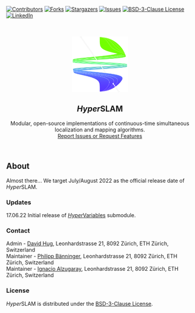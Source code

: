 [contributors-shield]: https://img.shields.io/github/contributors/VIS4ROB-lab/HyperSLAM.svg?style=for-the-badge
[contributors-url]: https://github.com/VIS4ROB-lab/HyperSLAM/graphs/contributors
[forks-shield]: https://img.shields.io/github/forks/VIS4ROB-lab/HyperSLAM.svg?style=for-the-badge
[forks-url]: https://github.com/VIS4ROB-lab/HyperSLAM/network/members
[stars-shield]: https://img.shields.io/github/stars/VIS4ROB-lab/HyperSLAM.svg?style=for-the-badge
[stars-url]: https://github.com/VIS4ROB-lab/HyperSLAM/stargazers
[issues-shield]: https://img.shields.io/github/issues/VIS4ROB-lab/HyperSLAM.svg?style=for-the-badge
[issues-url]: https://github.com/VIS4ROB-lab/HyperSLAM/issues
[license-shield]: https://img.shields.io/github/license/VIS4ROB-lab/HyperSLAM.svg?style=for-the-badge
[license-url]: https://github.com/VIS4ROB-lab/HyperSLAM/blob/main/LICENSE
[linkedin-shield]: https://img.shields.io/badge/-LinkedIn-black.svg?style=for-the-badge&logo=linkedin&colorB=555
[linkedin-url]: https://linkedin.com/in/davidhug

[![Contributors][contributors-shield]][contributors-url]
[![Forks][forks-shield]][forks-url]
[![Stargazers][stars-shield]][stars-url]
[![Issues][issues-shield]][issues-url]
[![BSD-3-Clause License][license-shield]][license-url]
[![LinkedIn][linkedin-shield]][linkedin-url]

<br />
<br />
<div align="center">
  <a href="https://github.com/VIS4ROB-lab/HyperSLAM">
    <img src="images/emblem.png" alt="" style="width: 150px;">
  </a>

<h2><em>Hyper</em>SLAM</h2>
  <p>
    Modular, open-source implementations of continuous-time simultaneous localization and mapping algorithms.
    <br />
    <a href="https://github.com/VIS4ROB-lab/HyperSLAM/issues">Report Issues or Request Features</a>
  </p>
</div>
<br />

## About

Almost there... We target July/August 2022 as the official release date of *Hyper*SLAM.

### Updates

17.06.22 Initial release of [*Hyper*Variables](https://github.com/VIS4ROB-lab/HyperVariables) submodule.

### Contact

Admin - [David Hug](mailto:dhug@ethz.ch), Leonhardstrasse 21, 8092 Zürich, ETH Zürich, Switzerland  
Maintainer - [Philipp Bänninger](mailto:baephili@ethz.ch), Leonhardstrasse 21, 8092 Zürich, ETH Zürich, Switzerland  
Maintainer - [Ignacio Alzugaray](mailto:aignacio@ethz.ch), Leonhardstrasse 21, 8092 Zürich, ETH Zürich, Switzerland

### License

*Hyper*SLAM is distributed under the [BSD-3-Clause License](LICENSE).
